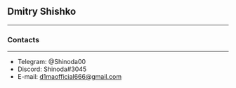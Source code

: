 ## Dmitry Shishko
-----------------------

### Contacts
-----------------------
* Telegram: @Shinoda00
* Discord: Shinoda#3045
* E-mail: d1maofficial666@gmail.com

